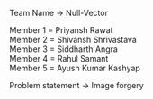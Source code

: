 Team Name -> Null-Vector

Member 1 = Priyansh Rawat  
Member 2 = Shivansh Shrivastava  
Member 3 = Siddharth Angra  
Member 4 = Rahul Samant  
Member 5 = Ayush Kumar Kashyap  

Problem statement -> Image forgery